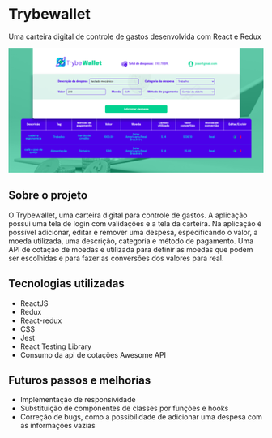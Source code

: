 # Trybewallet

Uma carteira digital de controle de gastos desenvolvida com React e Redux

<img src="./readme-assets/trybewallet-screenshot.png" alt="captura de tela da aplicação em funcionamento" />

## Sobre o projeto

O Trybewallet, uma carteira digital para controle de gastos.
A aplicação possui uma tela de login com validações e a tela da carteira. Na aplicação é possível adicionar, editar e remover uma despesa, especificando o valor, a moeda utilizada, uma descrição, categoria e método de pagamento. Uma API de cotação de moedas e utilizada para definir as moedas que podem ser escolhidas e para fazer as conversões dos valores para real.

## Tecnologias utilizadas

- ReactJS
- Redux
- React-redux
- CSS
- Jest
- React Testing Library
- Consumo da api de cotações Awesome API

## Futuros passos e melhorias

- Implementação de responsividade
- Substituição de componentes de classes por funções e hooks
- Correção de bugs, como a possibilidade de adicionar uma despesa com as informações vazias
